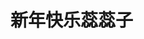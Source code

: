 # 新年快乐蕊蕊子
<!DOCTYPE html>
<html>
<head lang="en">
    <meta charset="UTF-8">
    <title>新年快乐蕊蕊子</title>
    <style type="text/css">
        *{padding: 0;
        margin: 0;}
        body,html{height:100%;}
    
        body{background-image: url("images/beijing.jpg");background-size: 100% 100%;}
        #box{width: 400px;
            height: 400px;
            position: fixed;
            left: 0;
            right: 0;
            top:0;
            bottom: 0;
            margin: auto;
            transform-style: preserve-3d;
            transform: rotateX(0deg) rotateY(0deg);
            animation: go 45s linear infinite;
           }
        #box img{width: 260px;
                 height: 560px;
                 position: absolute;
                 left: 0;
                 top: 0;
        }
        #box:hover{
            animation-play-state: paused;}
        #box img:nth-child(1):hover{transform: scale(2,2);}
        #box img:nth-child(2):hover{ transform: scale(2,2);}
        #box img:nth-child(3):hover{ transform: scale(2,2);}
        #box img:nth-child(4):hover{ transform: scale(2,2);}
        #box img:nth-child(5):hover{ transform: scale(2,2);}
        #box img:nth-child(6):hover{ transform: scale(2,2);}
        #box img:nth-child(7):hover{ transform: scale(2,2);}
        #box img:nth-child(8):hover{ transform: scale(2,2);}
        #box img:nth-child(9):hover{ transform: scale(2,2);}
        #box img:nth-child(10):hover{ transform: scale(2,2);}
        #box img:nth-child(1){
            transform: rotateY(0deg) translateZ(650px);}
        #box img:nth-child(2){
            transform: rotateY(36deg) translateZ(650px);}
        #box img:nth-child(3){
            transform: rotateY(72deg) translateZ(650px);}
        #box img:nth-child(4){
            transform: rotateY(108deg) translateZ(650px);}
        #box img:nth-child(5){
            transform: rotateY(144deg) translateZ(650px);}
        #box img:nth-child(6){
            transform: rotateY(180deg) translateZ(650px);}
        #box img:nth-child(7){
            transform: rotateY(216deg) translateZ(650px);}
        #box img:nth-child(8){
            transform: rotateY(252deg) translateZ(650px);}
        #box img:nth-child(9){
            transform: rotateY(288deg) translateZ(650px);}
        #box img:nth-child(10){
            transform: rotateY(324deg) translateZ(650px);}
		@keyframes go {
		    0%{transform: rotateX(0deg) rotateY(0deg);}
		    25%{transform: rotateX(20deg) rotateY(180deg);}
		    50%{transform: rotateX(0deg) rotateY(360deg);}
		    75%{transform: rotateX(-20deg) rotateY(540deg);}
		    100%{transform: rotateX(0deg) rotateY(720deg);}
		}
    </style>
</head>
	<body>
		<div id="box">
		    <img src="images/1.jpg">
		    <img src="images/2.jpg">
		    <img src="images/3.jpg">
		    <img src="images/4.jpg">
		    <img src="images/5.jpg">
		    <img src="images/6.jpg">
		    <img src="images/7.jpg">
		    <img src="images/8.jpg">
		    <img src="images/9.jpg">
		    <img src="images/10.jpg">
		</div>
    <audio controls>
          <source src="music/123.ogg" type="audio/ogg">
          <source src="music/123.mp3" type="audio/mpeg">
    </audio>
	</body>
</html>
